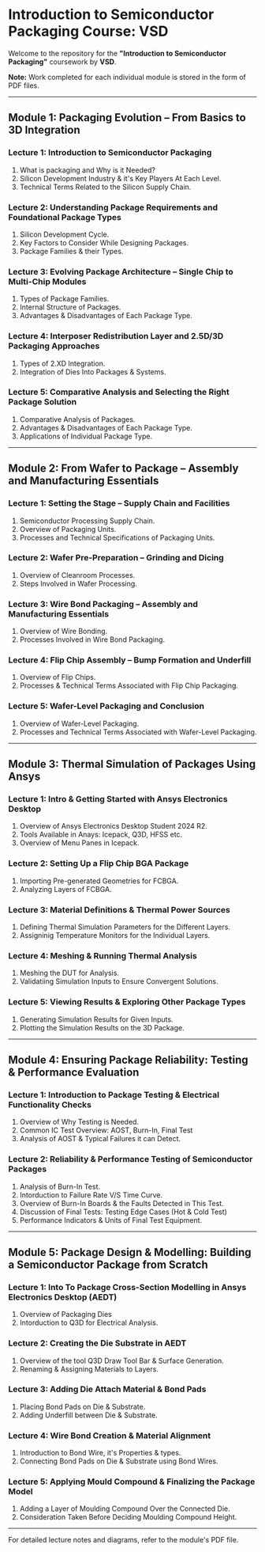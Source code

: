 # Introduction to Semiconductor Packaging Course: VSD

Welcome to the repository for the **"Introduction to Semiconductor Packaging"** coursework by **VSD**.

**Note:** Work completed for each individual module is stored in the form of PDF files.

---

## Module 1: Packaging Evolution – From Basics to 3D Integration

### Lecture 1: Introduction to Semiconductor Packaging
1. What is packaging and Why is it Needed?
2. Silicon Development Industry & it's Key Players At Each Level.
3. Technical Terms Related to the Silicon Supply Chain.

### Lecture 2: Understanding Package Requirements and Foundational Package Types
1. Silicon Development Cycle.
2. Key Factors to Consider While Designing Packages.
3. Package Families & their Types.

### Lecture 3: Evolving Package Architecture – Single Chip to Multi-Chip Modules
1. Types of Package Families.
2. Internal Structure of Packages.
3. Advantages & Disadvantages of Each Package Type.

### Lecture 4: Interposer Redistribution Layer and 2.5D/3D Packaging Approaches
1. Types of 2.XD Integration.
2. Integration of Dies Into Packages & Systems.

### Lecture 5: Comparative Analysis and Selecting the Right Package Solution
1. Comparative Analysis of Packages.
2. Advantages & Disadvantages of Each Package Type.
3. Applications of Individual Package Type.

---

## Module 2: From Wafer to Package – Assembly and Manufacturing Essentials

### Lecture 1: Setting the Stage – Supply Chain and Facilities
1. Semiconductor Processing Supply Chain.
2. Overview of Packaging Units.
3. Processes and Technical Specifications of Packaging Units.

### Lecture 2: Wafer Pre-Preparation – Grinding and Dicing
1. Overview of Cleanroom Processes.
2. Steps Involved in Wafer Processing.

### Lecture 3: Wire Bond Packaging – Assembly and Manufacturing Essentials
1. Overview of Wire Bonding.
2. Processes Involved in Wire Bond Packaging.

### Lecture 4: Flip Chip Assembly – Bump Formation and Underfill
1. Overview of Flip Chips.
2. Processes & Technical Terms Associated with Flip Chip Packaging.

### Lecture 5: Wafer-Level Packaging and Conclusion
1. Overview of Wafer-Level Packaging.
2. Processes and Technical Terms Associated with Wafer-Level Packaging.

---

## Module 3: Thermal Simulation of Packages Using Ansys

### Lecture 1: Intro & Getting Started with Ansys Electronics Desktop
1. Overview of Ansys Electronics Desktop Student 2024 R2.
2. Tools Available in Anays: Icepack, Q3D, HFSS etc.
3. Overview of Menu Panes in Icepack.

### Lecture 2: Setting Up a Flip Chip BGA Package
1. Importing Pre-generated Geometries for FCBGA.
2. Analyzing Layers of FCBGA.

### Lecture 3: Material Definitions & Thermal Power Sources
1. Defining Thermal Simulation Parameters for the Different Layers.
2. Assigninig Temperature Monitors for the Individual Layers.

### Lecture 4: Meshing & Running Thermal Analysis
1. Meshing the DUT for Analysis.
2. Validatiing Simulation Inputs to Ensure Convergent Solutions.

### Lecture 5: Viewing Results & Exploring Other Package Types
1. Generating Simulation Results for Given Inputs.
2. Plotting the Simulation Results on the 3D Package.

---

## Module 4: Ensuring Package Reliability: Testing & Performance Evaluation

### Lecture 1: Introduction to Package Testing & Electrical Functionality Checks
1. Overview of Why Testing is Needed.
2. Common IC Test Overview: AOST, Burn-In, Final Test
3. Analysis of AOST & Typical Failures it can Detect.

### Lecture 2: Reliability & Performance Testing of Semiconductor Packages
1. Analysis of Burn-In Test.
2. Intorduction to Failure Rate V/S Time Curve.
3. Overview of Burn-In Boards & the Faults Detected in This Test.
4. Discussion of Final Tests: Testing Edge Cases (Hot & Cold Test)
5. Performance Indicators & Units of Final Test Equipment.

---

## Module 5: Package Design & Modelling: Building a Semiconductor Package from Scratch

### Lecture 1:  Into To Package Cross-Section Modelling in Ansys Electronics Desktop (AEDT)
1. Overview of Packaging Dies
2. Intorduction to Q3D for Electrical Analysis. 

### Lecture 2: Creating the Die Substrate in AEDT
1. Overview of the tool Q3D Draw Tool Bar & Surface Generation.
2. Renaming & Assigning Materials to Layers.

### Lecture 3: Adding Die Attach Material & Bond Pads
1. Placing Bond Pads on Die & Substrate.
2. Adding Underfill between Die & Substrate.

### Lecture 4: Wire Bond Creation & Material Alignment
1. Introduction to Bond Wire, it's Properties & types.
2. Connecting Bond Pads on Die & Substrate using Bond Wires.

### Lecture 5: Applying Mould Compound & Finalizing the Package Model
1. Adding a Layer of Moulding Compound Over the Connected Die.
2. Consideration Taken Before Deciding Moulding Compound Height.

---

For detailed lecture notes and diagrams, refer to the module's PDF file.
